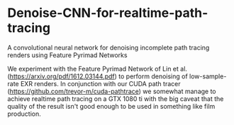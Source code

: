 # Denoise-CNN-for-realtime-path-tracing
A convolutional neural network for denoising incomplete path tracing renders using Feature Pyrimad Networks

We experiment with the Feature Pyrimad Network of Lin et al. (https://arxiv.org/pdf/1612.03144.pdf) to perform denoising of low-sample-rate EXR renders. In conjunction with our CUDA path tracer (https://github.com/trevor-m/cuda-pathtrace) we somewhat manage to achieve realtime path tracing on a GTX 1080 ti with the big caveat that the quality of the result isn't good enough to be used in something like film production.

